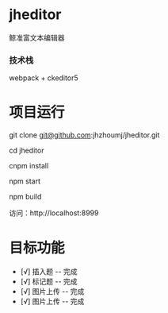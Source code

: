 # jheditor
鲸准富文本编辑器

### 技术栈

webpack + ckeditor5

# 项目运行

git clone git@github.com:jhzhoumj/jheditor.git

cd jheditor

cnpm install

npm start 

npm build

访问：http://localhost:8999

# 目标功能

- [√] 插入题 -- 完成
- [√] 标记题 -- 完成
- [√] 图片上传 -- 完成
- [√] 图片上传 -- 完成


